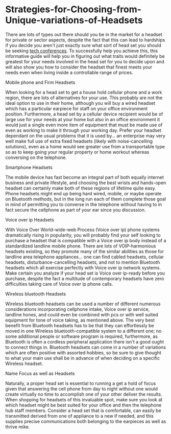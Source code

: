 # Strategies-for-Choosing-from-Unique-variations-of-Headsets
<!-- wp:paragraph -->
<p>There are lots of types out there should you be in the market for a headset for private or sector aspects, despite the fact that this can lead to hardships if you decide you aren&#39;t just exactly sure what sort of head set you should be seeking <a href="http://xrsenal.com">tech conferences</a>. To successfully help you achieve this, this informative guide will help you in figuring out what traits would definitely be greatest for your needs involved in the head set for you to decide upon and will also show you how to consider the headset that finest meets your needs even when living inside a controllable range of prices.</p>
<!-- /wp:paragraph --><!-- wp:paragraph -->

<p>Mobile phone and Firm Headsets</p>
<!-- /wp:paragraph --><!-- wp:paragraph -->

<p>When looking for a head set to get a house hold cellular phone and a work region, there are lots of alternatives for your use. This probably are not the ideal option to use in their home, although you will buy a wired headset which has a particular earpiece for staff on your office environment position. Furthermore, a head set by a cellular device recipient would be of large use for your needs at your home but also in an office environment it would just a single even more item of equipment that must be made use of even as working to make it through your working day. Prefer your headset dependant on the usual problems that it is used by&hellip; an enterprise may very well make full use of extra fixed headsets (likely with noise-cancelling solutions), even as a home would see greater use from a transportable type so as to keep going your regular property or home workout whereas conversing on the telephone.</p>
<!-- /wp:paragraph --><!-- wp:paragraph -->

<p>Smartphone Headsets</p>
<!-- /wp:paragraph --><!-- wp:paragraph -->

<p>The mobile device has fast become an integral part of both equally internet business and private lifestyle, and choosing the best wrists and hands-open headset can certainly make both of these regions of lifetime quite easy. Phone headsets might end up being hard wired, mobile, or maybe operate on Bluetooth methods, but in the long run each of them complete those goal in mind of permitting you to converse in the telephone without having to in fact secure the cellphone as part of your ear since you discussion.</p>
<!-- /wp:paragraph --><!-- wp:paragraph -->

<p>Voice over ip Headsets</p>
<!-- /wp:paragraph --><!-- wp:paragraph -->

<p>With Voice Over World-wide-web Process (Voice over ip) phone systems dramatically rising in popularity, you will probably find your self looking to purchase a headset that is compatible with a Voice over ip body instead of a standardized landline mobile phone. There are lots of VOIP-harmonious headsets existing, so they promote many of the similar abilities as those for landline area telephone appliances&hellip; one can find cabled headsets, cellular headsets, disturbance-cancelling headsets, and not to mention Bluetooth headsets which all exercise perfectly with Voice over ip network systems. Make certain you analyze if your head set is Voice over ip-ready before you purchase, despite the fact a multitude of contemporary headsets have zero difficulties taking care of Voice over ip phone calls.</p>
<!-- /wp:paragraph --><!-- wp:paragraph -->

<p>Wireless bluetooth Headsets</p>
<!-- /wp:paragraph --><!-- wp:paragraph -->

<p>Wireless bluetooth headsets can be used a number of different numerous considerations incorporating cellphone intake, Voice over ip service, landline hones, and could even be combined with pcs or with well suited equipment for tone of voice taking, as mentioned above. The very best benefit from Bluetooth headsets has to be that they can effortlessly be moved in one Wireless bluetooth-compatible system to a different one; no some additional people or software program is required, furthermore, as Bluetooth is often a cordless peripheral application there isn&#39;t a good ought to connect things in. Bluetooth headsets can come in a number of variations which are often positive with assorted hobbies, so be sure to give thought to what your main use shall be in advance of when deciding on a specific Wireless headset.</p>
<!-- /wp:paragraph --><!-- wp:paragraph -->

<p>Name Focus as well as Headsets</p>
<!-- /wp:paragraph --><!-- wp:paragraph -->

<p>Naturally, a proper head set is essential to running a get a hold of focus given that answering the cell phone from day to night without one would create virtually no time to accomplish one of your other deliver the results. When shopping for headsets of this invaluable spot, make sure you look at which headset might be best suited for your office and then the telephone hub staff members. Consider a head set that is comfortable, can easily be transmitted derived from one of appliance to a new if needed, and this supplies precise communications both belonging to the earpieces as well as thrive mike.</p>
<!-- /wp:paragraph -->
